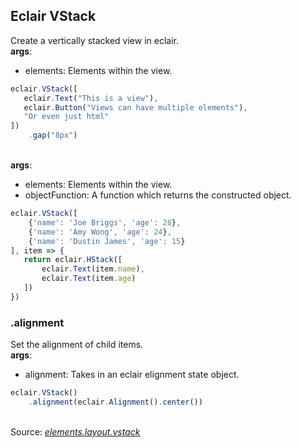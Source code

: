 ## Eclair VStack
Create a vertically stacked view in eclair.
<br/>**args**:
- elements: Elements within the view.
```javascript
eclair.VStack([
   eclair.Text("This is a view"),
   eclair.Button("Views can have multiple elements"),
   "Or even just html"
])
    .gap("8px")
```

<br/>**args**:
- elements: Elements within the view.
- objectFunction: A function which returns the constructed object.
```javascript
eclair.VStack([
    {'name': 'Joe Briggs', 'age': 28},
    {'name': 'Amy Wong', 'age': 24},
    {'name': 'Dustin James', 'age': 15}
], item => {
   return eclair.HStack([
       eclair.Text(item.name),
       eclair.Text(item.age)
   ])
})
```
### .alignment
Set the alignment of child items.
<br/>**args**:
- alignment: Takes in an eclair elignment state object.
```javascript
eclair.VStack()
    .alignment(eclair.Alignment().center())
```

<br/>Source: [_elements.layout.vstack_](https://github.com/SamGarlick/Eclair/tree/main/src/elements/layout/vstack.js)
